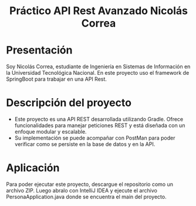 <div align="center">

# Práctico API Rest Avanzado Nicolás Correa

</div>

# Presentación

Soy Nicolás Correa, estudiante de Ingeniería en Sistemas de Información en la Universidad Tecnológica Nacional. En este proyecto uso el framework de SpringBoot para trabajar en una API Rest.

# Descripción del proyecto

- Este proyecto es una API REST desarrollada utilizando Gradle. Ofrece funcionalidades para manejar peticiones REST y está diseñada con un enfoque modular y escalable.
- Su implementación se puede acompañar con PostMan para poder verificar como se persiste en la base de datos y en la API.

# Aplicación

Para poder ejecutar este proyecto, descargue el repositorio como un archivo ZIP. Luego abralo con IntelliJ IDEA y ejecute el archivo PersonaApplication.java donde se encuentra el main del proyecto.
